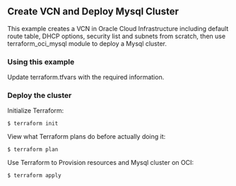 ## Create VCN and Deploy Mysql Cluster
This example creates a VCN in Oracle Cloud Infrastructure including default route table, DHCP options, security list and subnets from scratch, then use terraform_oci_mysql module to deploy a Mysql cluster.

### Using this example
Update terraform.tfvars with the required information.

### Deploy the cluster  
Initialize Terraform:
```
$ terraform init
```
View what Terraform plans do before actually doing it:
```
$ terraform plan
```
Use Terraform to Provision resources and Mysql cluster on OCI:
```
$ terraform apply
```
